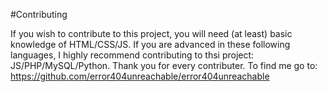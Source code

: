 #Contributing

If you wish to contribute to this project, you will need (at least) basic knowledge of HTML/CSS/JS. If you are advanced in these following languages, I highly recommend contributing to thsi project:
JS/PHP/MySQL/Python. Thank you for every contributer. To find me go to: https://github.com/error404unreachable/error404unreachable
